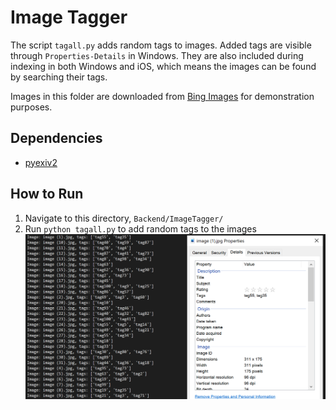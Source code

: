 # Image Tagger

The script `tagall.py` adds random tags to images. Added tags are visible through `Properties-Details` in Windows. 
They are also included during indexing in both Windows and iOS, which means the images can be found by searching
their tags. 

Images in this folder are downloaded from [Bing Images](https://www.bing.com/images/) for demonstration
purposes.

## Dependencies

- [pyexiv2](https://pypi.org/project/pyexiv2/)

## How to Run

1. Navigate to this directory, `Backend/ImageTagger/`
2. Run `python tagall.py` to add random tags to the images
   ![tagall output](/Images/tagall%20output.png)
